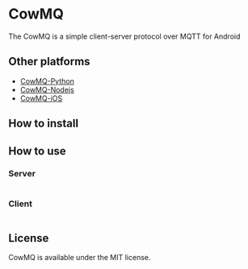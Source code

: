 # CowMQ
The CowMQ is a simple client-server protocol over MQTT for Android


## Other platforms
* [CowMQ-Python](https://github.com/duncanHsu/CowMQ-Python)
* [CowMQ-Nodejs](https://github.com/duncanHsu/CowMQ-Nodejs)
* [CowMQ-iOS](https://github.com/duncanHsu/CowMQ-iOS)

## How to install
> 

## How to use

### Server
```
```

### Client
```
```

## License

CowMQ is available under the MIT license.
